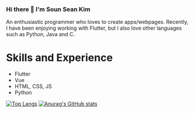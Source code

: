 ### Hi there 👋  I'm Soun Sean Kim

An enthusiastic programmer who loves to create apps/webpages. Recently, I have been enjoying working with Flutter, but I also love other languages such as Python, Java and C. 

# Skills and Experience
* Flutter
* Vue
* HTML, CSS, JS
* Python

[![Top Langs](https://github-readme-stats.vercel.app/api/top-langs/?username=sukim2406)](https://github.com/anuraghazra/github-readme-stats)
[![Anurag's GitHub stats](https://github-readme-stats.vercel.app/api?username=sukim2406)](https://github.com/anuraghazra/github-readme-stats)
<!--
**sukim2406/sukim2406** is a ✨ _special_ ✨ repository because its `README.md` (this file) appears on your GitHub profile.

Here are some ideas to get you started:

- 🔭 I’m currently working on ...
- 🌱 I’m currently learning ...
- 👯 I’m looking to collaborate on ...
- 🤔 I’m looking for help with ...
- 💬 Ask me about ...
- 📫 How to reach me: ...
- 😄 Pronouns: ...
- ⚡ Fun fact: ...
-->
